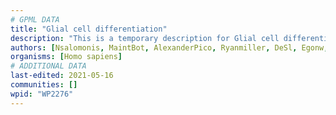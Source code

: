```yaml
---
# GPML DATA
title: "Glial cell differentiation"
description: "This is a temporary description for Glial cell differentiation"
authors: [Nsalomonis, MaintBot, AlexanderPico, Ryanmiller, DeSl, Egonw, Khanspers, Eweitz]
organisms: [Homo sapiens]
# ADDITIONAL DATA
last-edited: 2021-05-16
communities: []
wpid: "WP2276"
---
```

